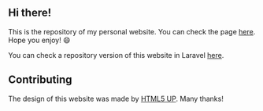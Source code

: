 ## Hi there!

This is the repository of my personal website. You can check the page
[here](https://catarinaamachado.github.io). Hope you enjoy! :smile:

You can check a repository version of this website in Laravel
[here](https://github.com/catarinaamachado/catarinaamachado-laravel-version).


## Contributing

The design of this website was made by [HTML5 UP](https://html5up.net/).
Many thanks!
